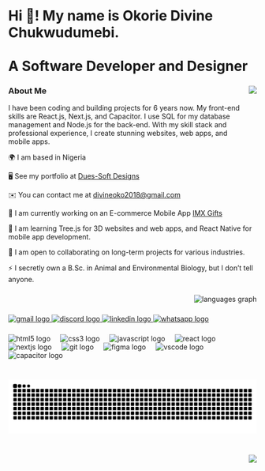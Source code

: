 <br clear="both">

<h1 align="left">Hi 👋! My name is Okorie Divine Chukwudumebi.<br><br>A Software Developer and Designer</h1>

###

<div align="right">
  <img align="right" height="150" src="https://didi168.github.io/DiDi-Media/assets/DP.jpg" />
</div>

<h3>About Me</h3>
<p>I have been coding and building projects for 6 years now. My front-end skills are React.js, Next.js, and Capacitor. I use SQL for my database management and Node.js for the back-end. With my skill stack and professional experience, I create stunning websites, web apps, and mobile apps.</p>

<p>🌍 I am based in Nigeria</p>
<p>🖥️ See my portfolio at <a href="http://didi168.github.io/DiDi-Media/">Dues-Soft Designs</a></p>
<p>✉️ You can contact me at <a href="mailto:divineoko2018@gmail.com">divineoko2018@gmail.com</a></p>
<p>🚀 I am currently working on an E-commerce Mobile App <a href="#">IMX Gifts</a></p>
<p>🧠 I am learning Tree.js for 3D websites and web apps, and React Native for mobile app development.</p>
<p>🤝 I am open to collaborating on long-term projects for various industries.</p>
<p>⚡ I secretly own a B.Sc. in Animal and Environmental Biology, but I don’t tell anyone.</p>

###

<div align="right">
  <img src="https://github-readme-stats.vercel.app/api/top-langs?username=didi168&locale=en&hide_title=false&layout=compact&card_width=320&langs_count=5&theme=dracula&hide_border=false" height="150" alt="languages graph" />
</div>

###

<div align="left">
  <a href="mailto:divineoko2018@gmail.com" target="_blank">
    <img src="https://img.shields.io/static/v1?message=Gmail&logo=gmail&label=&color=D14836&logoColor=white&labelColor=&style=for-the-badge" height="35" alt="gmail logo" />
  </a>
  <a href="https://discord.com/users/didi168" target="_blank">
    <img src="https://img.shields.io/static/v1?message=Discord&logo=discord&label=&color=7289DA&logoColor=white&labelColor=&style=for-the-badge" height="35" alt="discord logo" />
  </a>
  <a href="https://www.linkedin.com/in/dues-soft-designs/" target="_blank">
    <img src="https://img.shields.io/static/v1?message=LinkedIn&logo=linkedin&label=&color=0077B5&logoColor=white&labelColor=&style=for-the-badge" height="35" alt="linkedin logo" />
  </a>
  <a href="https://wa.me/+2348122232066" target="_blank">
    <img src="https://img.shields.io/static/v1?message=WhatsApp&logo=whatsapp&label=&color=25D366&logoColor=white&labelColor=&style=for-the-badge" height="35" alt="whatsapp logo" />
  </a>
</div>

###

<div align="left">
  <img src="https://cdn.jsdelivr.net/gh/devicons/devicon/icons/html5/html5-plain-wordmark.svg" height="30" alt="html5 logo" />
  <img width="12" />
  <img src="https://cdn.jsdelivr.net/gh/devicons/devicon/icons/css3/css3-plain-wordmark.svg" height="30" alt="css3 logo" />
  <img width="12" />
  <img src="https://cdn.jsdelivr.net/gh/devicons/devicon/icons/javascript/javascript-original.svg" height="30" alt="javascript logo" />
  <img width="12" />
  <img src="https://cdn.jsdelivr.net/gh/devicons/devicon/icons/react/react-original-wordmark.svg" height="30" alt="react logo" />
  <img width="12" />
  <img src="https://cdn.jsdelivr.net/gh/devicons/devicon/icons/nextjs/nextjs-original.svg" height="30" alt="nextjs logo" />
  <img width="12" />
  <img src="https://cdn.jsdelivr.net/gh/devicons/devicon/icons/git/git-plain-wordmark.svg" height="30" alt="git logo" />
  <img width="12" />
  <img src="https://cdn.jsdelivr.net/gh/devicons/devicon/icons/figma/figma-original.svg" height="30" alt="figma logo" />
  <img width="12" />
  <img src="https://skillicons.dev/icons?i=vscode" height="30" alt="vscode logo" />
  <img width="12" />
  <img src="https://skillicons.dev/icons?i=capacitor" height="30" alt="capacitor logo" />
</div>

###

<br clear="both">

<img src="https://raw.githubusercontent.com/didi168/didi168/output/snake.svg" alt="Snake animation" />

###

<br clear="both">

<img align="right" src="https://profile-counter.glitch.me/didi168/count.svg?" />
